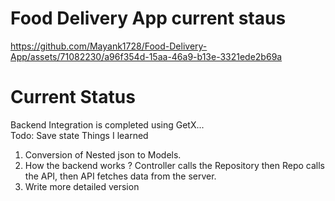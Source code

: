 # Food Delivery App current staus
https://github.com/Mayank1728/Food-Delivery-App/assets/71082230/a96f354d-15aa-46a9-b13e-3321ede2b69a

# Current Status 
Backend Integration is completed using GetX...<br>
Todo: Save state
Things I learned <br>
1. Conversion of Nested json to Models.<br>
2. How the backend works ? Controller calls the Repository then Repo calls the API, then API fetches data from the server.
3. Write more detailed version

